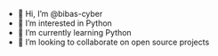 - 👋 Hi, I’m @bibas-cyber
- 👀 I’m interested in Python
- 🌱 I’m currently learning Python
- 💞️ I’m looking to collaborate on open source projects

<!---
bibas-cyber/bibas-cyber is a ✨ special ✨ repository because its `README.md` (this file) appears on your GitHub profile.
You can click the Preview link to take a look at your changes.
--->
